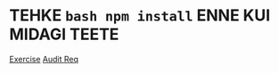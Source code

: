 # TEHKE `bash npm install` ENNE KUI MIDAGI TEETE

[Exercise](https://github.com/01-edu/public/tree/master/subjects/social-network)
[Audit Req](https://github.com/01-edu/public/tree/master/subjects/social-network/audit)
